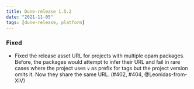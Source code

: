 ```yaml
---
title: Dune-release 1.5.2
date: "2021-11-05"
tags: [dune-release, platform]
---
```


### Fixed

- Fixed the release asset URL for projects with multiple opam packages. Before,
  the packages would attempt to infer their URL and fail in rare cases where
  the project uses `v` as prefix for tags but the project version omits it. Now
  they share the same URL. (#402, #404, @Leonidas-from-XIV)